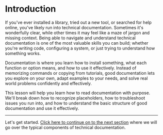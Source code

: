 # Introduction
If you've ever installed a library, tried out a new tool, or searched for help online, you've likely run into technical documentation. Sometimes it's wonderfully clear, while other times it may feel like a maze of jargon and missing context. Being able to navigate and understand technical documentation is one of the most valuable skills you can build; whether you're writing code, configuring a system, or just trying to understand how something works.

Documentation is where you learn how to install something, what each function or option means, and how to use it effectively. Instead of memorizing commands or copying from tutorials, good documentation lets you explore on your own, adapt examples to your needs, and solve real world problems confidently and effectively.

This lesson will help you learn how to read documentation with purpose. We'll break down how to recognize placeholders, how to troubleshoot issues you run into, and how to understand the basic structure of good documentation and use it effectively.

---

Let's get started. [Click here to continue on to the next section](01_placeholders.md) where we will go over the typical components of technical documentation.